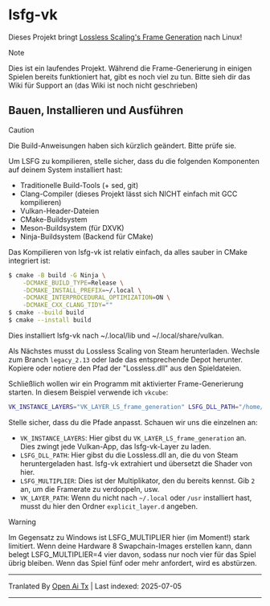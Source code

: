 # lsfg-vk
Dieses Projekt bringt [Lossless Scaling's Frame Generation](https://store.steampowered.com/app/993090/Lossless_Scaling/) nach Linux!
>[!NOTE]
> Dies ist ein laufendes Projekt. Während die Frame-Generierung in einigen Spielen bereits funktioniert hat, gibt es noch viel zu tun. Bitte sieh dir das Wiki für Support an (das Wiki ist noch nicht geschrieben)

## Bauen, Installieren und Ausführen

>[!CAUTION]
> Die Build-Anweisungen haben sich kürzlich geändert. Bitte prüfe sie.

Um LSFG zu kompilieren, stelle sicher, dass du die folgenden Komponenten auf deinem System installiert hast:
- Traditionelle Build-Tools (+ sed, git)
- Clang-Compiler (dieses Projekt lässt sich NICHT einfach mit GCC kompilieren)
- Vulkan-Header-Dateien
- CMake-Buildsystem
- Meson-Buildsystem (für DXVK)
- Ninja-Buildsystem (Backend für CMake)

Das Kompilieren von lsfg-vk ist relativ einfach, da alles sauber in CMake integriert ist:
```bash
$ cmake -B build -G Ninja \
    -DCMAKE_BUILD_TYPE=Release \
    -DCMAKE_INSTALL_PREFIX=~/.local \
    -DCMAKE_INTERPROCEDURAL_OPTIMIZATION=ON \
    -DCMAKE_CXX_CLANG_TIDY=""
$ cmake --build build
$ cmake --install build
```
Dies installiert lsfg-vk nach ~/.local/lib und ~/.local/share/vulkan.

Als Nächstes musst du Lossless Scaling von Steam herunterladen. Wechsle zum Branch `legacy_2.13` oder lade das entsprechende Depot herunter.
Kopiere oder notiere den Pfad der "Lossless.dll" aus den Spieldateien.

Schließlich wollen wir ein Programm mit aktivierter Frame-Generierung starten. In diesem Beispiel verwende ich `vkcube`:
```bash
VK_INSTANCE_LAYERS="VK_LAYER_LS_frame_generation" LSFG_DLL_PATH="/home/pancake/games/Lossless Scaling/Lossless.dll" LSFG_MULTIPLIER=4 vkcube
```
Stelle sicher, dass du die Pfade anpasst. Schauen wir uns die einzelnen an:
- `VK_INSTANCE_LAYERS`: Hier gibst du `VK_LAYER_LS_frame_generation` an. Dies zwingt jede Vulkan-App, das lsfg-vk-Layer zu laden.
- `LSFG_DLL_PATH`: Hier gibst du die Lossless.dll an, die du von Steam heruntergeladen hast. lsfg-vk extrahiert und übersetzt die Shader von hier.
- `LSFG_MULTIPLIER`: Dies ist der Multiplikator, den du bereits kennst. Gib `2` an, um die Framerate zu verdoppeln, usw.
- `VK_LAYER_PATH`: Wenn du nicht nach `~/.local` oder `/usr` installiert hast, musst du hier den Ordner `explicit_layer.d` angeben.

>[!WARNING]
> Im Gegensatz zu Windows ist LSFG_MULTIPLIER hier (im Moment!) stark limitiert. Wenn deine Hardware 8 Swapchain-Images erstellen kann, dann belegt LSFG_MULTIPLIER=4 vier davon, sodass nur noch vier für das Spiel übrig bleiben. Wenn das Spiel fünf oder mehr anfordert, wird es abstürzen.

---

Tranlated By [Open Ai Tx](https://github.com/OpenAiTx/OpenAiTx) | Last indexed: 2025-07-05

---